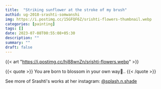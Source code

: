 ```yaml
---
title:  "Striking sunflower at the stroke of my brush"
authid: ug-2018-srashti-somwanshi
img: https://i.postimg.cc/15GFQF6Z/srishti-flowers-thumbnail.webp
categories: [painting]
tags: []
date: 2023-07-08T00:55:08+05:30
description: ""
summary: ""
draft: false
---
```



{{< art "https://i.postimg.cc/hj88wnZn/srishti-flowers.webp" >}}

{{< quote >}}
You are born to blossom in your own way🌻..
{{< /quote >}}

See more of Srashti's works at her instagram: <a href="https://www.instagram.com/splash.n.shade/" target="_blank">@splash.n.shade</a>
